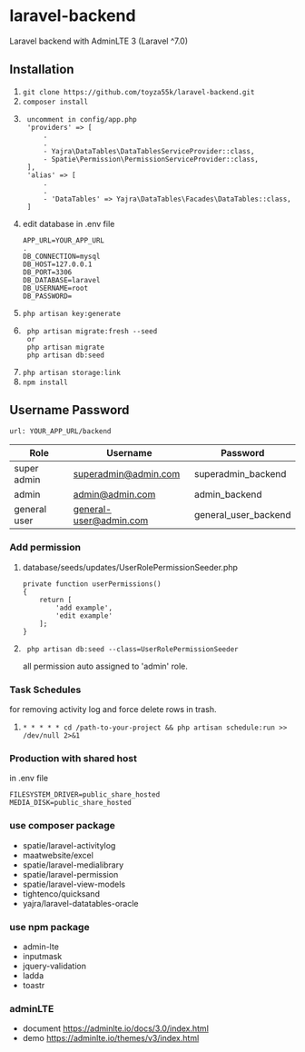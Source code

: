 # laravel-backend
Laravel backend with AdminLTE 3 (Laravel ^7.0)

## Installation
1. ```git clone https://github.com/toyza55k/laravel-backend.git```
1. ```composer install```
1. ```
	uncomment in config/app.php
	'providers' => [
		.
		.
		- Yajra\DataTables\DataTablesServiceProvider::class,
    	- Spatie\Permission\PermissionServiceProvider::class,
    ],
    'alias' => [
    	.
    	.
    	- 'DataTables' => Yajra\DataTables\Facades\DataTables::class,
    ]
    ```
1. edit database in .env file
	```
	APP_URL=YOUR_APP_URL
	.
	DB_CONNECTION=mysql
	DB_HOST=127.0.0.1
	DB_PORT=3306
	DB_DATABASE=laravel
	DB_USERNAME=root
	DB_PASSWORD=
	```
1. ```php artisan key:generate```
1. ```
	php artisan migrate:fresh --seed
	or 
	php artisan migrate
	php artisan db:seed
	```
1. ```php artisan storage:link```
1. ```npm install```

## Username Password
	url: YOUR_APP_URL/backend
| Role  | Username | Password |
| --- | --- | --- |
| super admin  | superadmin@admin.com | superadmin_backend |
| admin  | admin@admin.com | admin_backend |
| general user  | general-user@admin.com | general_user_backend |

### Add permission
1. database/seeds/updates/UserRolePermissionSeeder.php
	```
	private function userPermissions()
	{
	    return [
	        'add example',
	        'edit example'
	    ];
	}
	```
1. ```
	php artisan db:seed --class=UserRolePermissionSeeder
	```
	all permission auto assigned to 'admin' role.

### Task Schedules
for removing activity log and force delete rows in trash.
1. ```* * * * * cd /path-to-your-project && php artisan schedule:run >> /dev/null 2>&1```

### Production with shared host
in .env  file
```
FILESYSTEM_DRIVER=public_share_hosted
MEDIA_DISK=public_share_hosted
```

### use composer package
- spatie/laravel-activitylog
- maatwebsite/excel
- spatie/laravel-medialibrary
- spatie/laravel-permission
- spatie/laravel-view-models
- tightenco/quicksand
- yajra/laravel-datatables-oracle

### use npm package
- admin-lte
- inputmask
- jquery-validation
- ladda
- toastr

### adminLTE 
- document https://adminlte.io/docs/3.0/index.html
- demo https://adminlte.io/themes/v3/index.html

